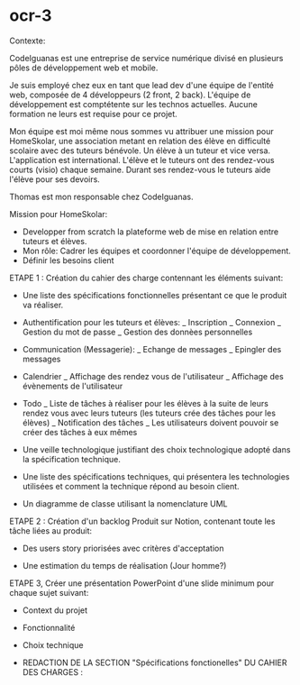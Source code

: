 # ocr-3

Contexte:

CodeIguanas est une entreprise de service numérique divisé en plusieurs pôles de développement web et mobile.

Je suis employé chez eux en tant que lead dev d'une équipe de l'entité web, composée de 4 développeurs (2 front, 2 back). L'équipe de développement est comptétente sur les technos actuelles. Aucune formation ne leurs est requise pour ce projet.

Mon équipe est moi même nous sommes vu attribuer une mission pour HomeSkolar, une association metant en relation des élève en difficulté scolaire avec des tuteurs bénévole. Un élève à un tuteur et vice versa.
L'application est international.
L'élève et le tuteurs ont des rendez-vous courts (visio) chaque semaine.
Durant ses rendez-vous le tuteurs aide l'élève pour ses devoirs.

Thomas est mon responsable chez CodeIguanas.

Mission pour HomeSkolar:

- Developper from scratch la plateforme web de mise en relation entre tuteurs et élèves.
- Mon rôle: Cadrer les équipes et coordonner l'équipe de développement.
- Définir les besoins client

ETAPE 1 : Création du cahier des charge contennant les éléments suivant:

- Une liste des spécifications fonctionnelles présentant ce que le produit va réaliser.

* Authentification pour les tuteurs et élèves:
  _ Inscription
  _ Connexion
  _ Gestion du mot de passe
  _ Gestion des donnèes personnelles

* Communication (Messagerie):
  _ Echange de messages
  _ Epingler des messages

* Calendrier
  _ Affichage des rendez vous de l'utilisateur
  _ Affichage des évènements de l'utilisateur

* Todo
  _ Liste de tâches à réaliser pour les élèves à la suite de leurs rendez vous avec leurs tuteurs (les tuteurs crée des tâches pour les élèves)
  _ Notification des tâches
  \_ Les utilisateurs doivent pouvoir se créer des tâches à eux mêmes

- Une veille technologique justifiant des choix technologique adopté dans la spécification technique.

- Une liste des spécifications techniques, qui présentera les technologies utilisées et comment la technique répond au besoin client.

- Un diagramme de classe utilisant la nomenclature UML

ETAPE 2 : Création d'un backlog Produit sur Notion, contenant toute les tâche liées au produit:

- Des users story priorisées avec critères d'acceptation

- Une estimation du temps de réalisation (Jour homme?)

ETAPE 3, Créer une présentation PowerPoint d'une slide minimum pour chaque sujet suivant:

- Context du projet
- Fonctionnalité
- Choix technique

- REDACTION DE LA SECTION "Spécifications fonctionelles" DU CAHIER DES CHARGES :
